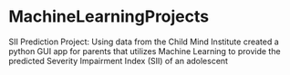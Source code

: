 # MachineLearningProjects
SII Prediction Project:
Using data from the Child Mind Institute created a python GUI app for parents that utilizes Machine Learning to provide the predicted Severity Impairment Index (SII) of an adolescent 
